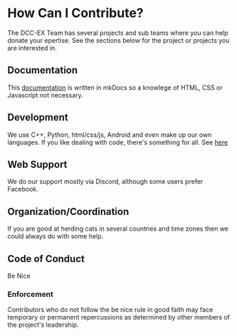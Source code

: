 # How Can I Contribute?

The DCC-EX Team has several projects and sub teams where you can help donate your epertise. See the sections below for the project or projects you are interested in.

## Documentation
This [documentation](./1-contribute-docs.md) is written in mkDocs so a knowlege of HTML, CSS or Javascript not necessary.

## Development
We use C++, Python, html/css/js, Android and even make up our own languages. If you like dealing with code, there's something for all. See [here](./9-contributing-code.md)

## Web Support
We do our support mostly via Discord, although some users prefer Facebook.

## Organization/Coordination
If you are good at herding cats in several countries and time zones then we could always do with some help.

## Code of Conduct

Be Nice

### Enforcement

Contributors who do not follow the be nice rule in good faith may face temporary or permanent repercussions as determined by other members of the project's leadership.
